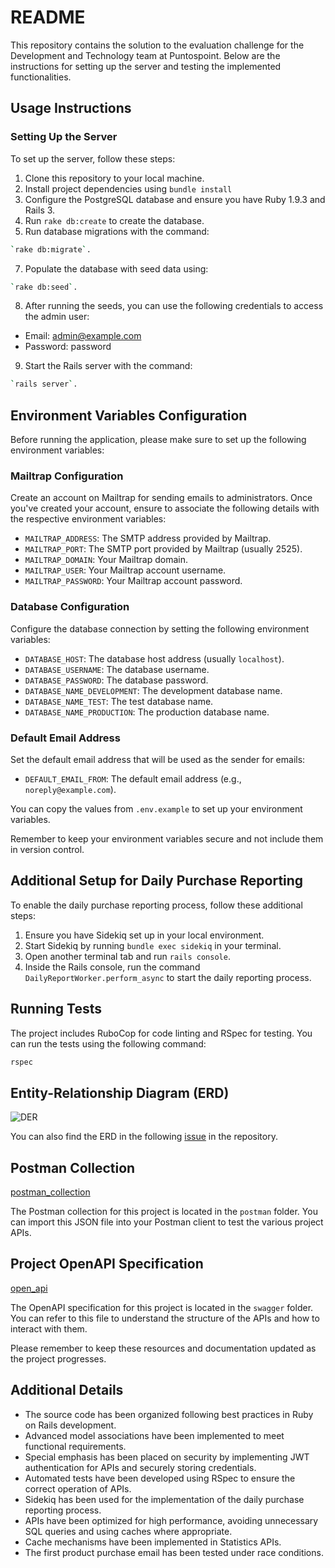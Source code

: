 # README

This repository contains the solution to the evaluation challenge for the Development and Technology team at Puntospoint. Below are the instructions for setting up the server and testing the implemented functionalities.

## Usage Instructions

### Setting Up the Server

To set up the server, follow these steps:

1. Clone this repository to your local machine.
2. Install project dependencies using `bundle install`
4. Configure the PostgreSQL database and ensure you have Ruby 1.9.3 and Rails 3.
5. Run `rake db:create` to create the database.
6. Run database migrations with the command:
```bash
`rake db:migrate`.
```
7. Populate the database with seed data using:
```bash
`rake db:seed`.
```
8. After running the seeds, you can use the following credentials to access the admin user:

- Email: admin@example.com
- Password: password

9. Start the Rails server with the command:
```bash
`rails server`.
```

## Environment Variables Configuration

Before running the application, please make sure to set up the following environment variables:

### Mailtrap Configuration

Create an account on Mailtrap for sending emails to administrators. Once you've created your account, ensure to associate the following details with the respective environment variables:

- `MAILTRAP_ADDRESS`: The SMTP address provided by Mailtrap.
- `MAILTRAP_PORT`: The SMTP port provided by Mailtrap (usually 2525).
- `MAILTRAP_DOMAIN`: Your Mailtrap domain.
- `MAILTRAP_USER`: Your Mailtrap account username.
- `MAILTRAP_PASSWORD`: Your Mailtrap account password.

### Database Configuration

Configure the database connection by setting the following environment variables:

- `DATABASE_HOST`: The database host address (usually `localhost`).
- `DATABASE_USERNAME`: The database username.
- `DATABASE_PASSWORD`: The database password.
- `DATABASE_NAME_DEVELOPMENT`: The development database name.
- `DATABASE_NAME_TEST`: The test database name.
- `DATABASE_NAME_PRODUCTION`: The production database name.

### Default Email Address

Set the default email address that will be used as the sender for emails:

- `DEFAULT_EMAIL_FROM`: The default email address (e.g., `noreply@example.com`).

You can copy the values from `.env.example` to set up your environment variables.

Remember to keep your environment variables secure and not include them in version control.

## Additional Setup for Daily Purchase Reporting

To enable the daily purchase reporting process, follow these additional steps:

1. Ensure you have Sidekiq set up in your local environment.
2. Start Sidekiq by running `bundle exec sidekiq` in your terminal.
3. Open another terminal tab and run `rails console`.
4. Inside the Rails console, run the command `DailyReportWorker.perform_async` to start the daily reporting process.

 ## Running Tests

The project includes RuboCop for code linting and RSpec for testing. You can run the tests using the following command:

```bash
rspec
```

## Entity-Relationship Diagram (ERD)

![DER](https://github.com/valentinopfarherr/ecommerce-rails-3/assets/127141076/2ecaee66-35b4-4389-8c4e-57fb94f5caf4)

You can also find the ERD in the following [issue](https://github.com/valentinopfarherr/ecommerce-rails-3/issues/1) in the repository.

## Postman Collection

[postman_collection](postman/collection.json)

The Postman collection for this project is located in the `postman` folder. You can import this JSON file into your Postman client to test the various project APIs.

## Project OpenAPI Specification

[open_api](swagger/openapi.yaml)

The OpenAPI specification for this project is located in the `swagger` folder. You can refer to this file to understand the structure of the APIs and how to interact with them.

Please remember to keep these resources and documentation updated as the project progresses.

## Additional Details

- The source code has been organized following best practices in Ruby on Rails development.
- Advanced model associations have been implemented to meet functional requirements.
- Special emphasis has been placed on security by implementing JWT authentication for APIs and securely storing credentials.
- Automated tests have been developed using RSpec to ensure the correct operation of APIs.
- Sidekiq has been used for the implementation of the daily purchase reporting process.
- APIs have been optimized for high performance, avoiding unnecessary SQL queries and using caches where appropriate.
- Cache mechanisms have been implemented in Statistics APIs.
- The first product purchase email has been tested under race conditions.

